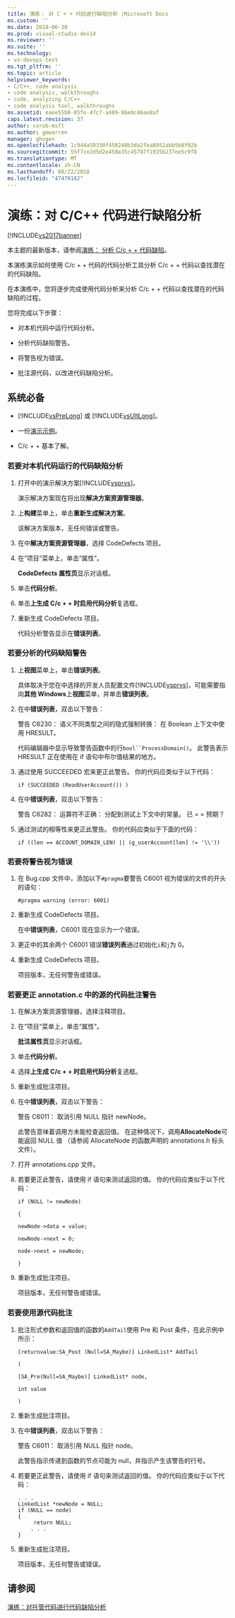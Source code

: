 ```yaml
---
title: 演练： 对 C + + 代码进行缺陷分析 |Microsoft Docs
ms.custom: ''
ms.date: 2018-06-30
ms.prod: visual-studio-dev14
ms.reviewer: ''
ms.suite: ''
ms.technology:
- vs-devops-test
ms.tgt_pltfrm: ''
ms.topic: article
helpviewer_keywords:
- C/C++, code analysis
- code analysis, walkthroughs
- code, analyzing C/C++
- code analysis tool, walkthroughs
ms.assetid: eaee55b8-85fe-47c7-a489-9be0c46ae8af
caps.latest.revision: 37
author: corob-msft
ms.author: gewarren
manager: ghogen
ms.openlocfilehash: 1c944a50330f458240b3da2fea8952abb5b8f02b
ms.sourcegitcommit: 55f7ce2d5d2e458e35c45787f1935b237ee5c9f8
ms.translationtype: MT
ms.contentlocale: zh-CN
ms.lasthandoff: 08/22/2018
ms.locfileid: "47470182"
---
```

# <a name="walkthrough-analyzing-cc-code-for-defects"></a>演练：对 C/C++ 代码进行缺陷分析
[!INCLUDE[vs2017banner](../includes/vs2017banner.md)]

本主题的最新版本，请参阅[演练： 分析 C/c + + 代码缺陷](https://docs.microsoft.com/visualstudio/code-quality/walkthrough-analyzing-c-cpp-code-for-defects)。  
  
本演练演示如何使用 C/c + + 代码的代码分析工具分析 C/c + + 代码以查找潜在的代码缺陷。  
  
 在本演练中，您将逐步完成使用代码分析来分析 C/c + + 代码以查找潜在的代码缺陷的过程。  
  
 您将完成以下步骤：  
  
-   对本机代码中运行代码分析。  
  
-   分析代码缺陷警告。  
  
-   将警告视为错误。  
  
-   批注源代码，以改进代码缺陷分析。  
  
## <a name="prerequisites"></a>系统必备  
  
-   [!INCLUDE[vsPreLong](../includes/vsprelong-md.md)] 或 [!INCLUDE[vsUltLong](../includes/vsultlong-md.md)]。  
  
-   一份[演示示例](../code-quality/demo-sample.md)。  
  
-   C/c + + 基本了解。  
  
### <a name="to-run-code-defect-analysis-on-native-code"></a>若要对本机代码运行的代码缺陷分析  
  
1.  打开中的演示解决方案[!INCLUDE[vsprvs](../includes/vsprvs-md.md)]。  
  
     演示解决方案现在将出现**解决方案资源管理器**。  
  
2.  上**构建**菜单上，单击**重新生成解决方案**。  
  
     该解决方案版本，无任何错误或警告。  
  
3.  在中**解决方案资源管理器**，选择 CodeDefects 项目。  
  
4.  在“项目”菜单上，单击“属性”。  
  
     **CodeDefects 属性页**显示对话框。  
  
5.  单击**代码分析**。  
  
6.  单击**上生成 C/c + + 时启用代码分析**复选框。  
  
7.  重新生成 CodeDefects 项目。  
  
     代码分析警告显示在**错误列表**。  
  
### <a name="to-analyze-code-defect-warnings"></a>若要分析的代码缺陷警告  
  
1.  上**视图**菜单上，单击**错误列表**。  
  
     具体取决于您在中选择的开发人员配置文件[!INCLUDE[vsprvs](../includes/vsprvs-md.md)]，可能需要指向**其他 Windows**上**视图**菜单，并单击**错误列表**。  
  
2.  在中**错误列表**，双击以下警告：  
  
     警告 C6230： 语义不同类型之间的隐式强制转换： 在 Boolean 上下文中使用 HRESULT。  
  
     代码编辑器中显示导致警告函数中的行`bool``ProcessDomain()`。 此警告表示 HRESULT 正在使用在 if 语句中布尔值结果的地方。  
  
3.  通过使用 SUCCEEDED 宏来更正此警告。 你的代码应类似于以下代码：  
  
    ```  
    if (SUCCEEDED (ReadUserAccount()) )  
    ```  
  
4.  在中**错误列表**，双击以下警告：  
  
     警告 C6282： 运算符不正确： 分配到测试上下文中的常量。 已 = = 预期？  
  
5.  通过测试的相等性来更正此警告。 你的代码应类似于下面的代码：  
  
    ```  
    if ((len == ACCOUNT_DOMAIN_LEN) || (g_userAccount[len] != '\\'))  
    ```  
  
### <a name="to-treat-warning-as-an-error"></a>若要将警告视为错误  
  
1.  在 Bug.cpp 文件中，添加以下`#pragma`要警告 C6001 视为错误的文件的开头的语句：  
  
    ```  
    #pragma warning (error: 6001)  
    ```  
  
2.  重新生成 CodeDefects 项目。  
  
     在中**错误列表**，C6001 现在显示为一个错误。  
  
3.  更正中的其余两个 C6001 错误**错误列表**通过初始化`i`和`j`为 0。  
  
4.  重新生成 CodeDefects 项目。  
  
     项目版本，无任何警告或错误。  
  
### <a name="to-correct-the-source-code-annotation-warnings-in-annotationc"></a>若要更正 annotation.c 中的源的代码批注警告  
  
1.  在解决方案资源管理器，选择注释项目。  
  
2.  在“项目”菜单上，单击“属性”。  
  
     **批注属性页**显示对话框。  
  
3.  单击**代码分析**。  
  
4.  选择**上生成 C/c + + 时启用代码分析**复选框。  
  
5.  重新生成批注项目。  
  
6.  在中**错误列表**，双击以下警告：  
  
     警告 C6011： 取消引用 NULL 指针 newNode。  
  
     此警告意味着调用方未能检查返回值。 在这种情况下，调用**AllocateNode**可能返回 NULL 值 （请参阅 AllocateNode 的函数声明的 annotations.h 标头文件）。  
  
7.  打开 annotations.cpp 文件。  
  
8.  若要更正此警告，请使用 if 语句来测试返回的值。 你的代码应类似于以下代码：  
  
     `if (NULL != newNode)`  
  
     `{`  
  
     `newNode->data = value;`  
  
     `newNode->next = 0;`  
  
     `node->next = newNode;`  
  
     `}`  
  
9. 重新生成批注项目。  
  
     项目版本，无任何警告或错误。  
  
### <a name="to-use-source-code-annotation"></a>若要使用源代码批注  
  
1.  批注形式参数和返回值的函数的`AddTail`使用 Pre 和 Post 条件，在此示例中所示：  
  
     `[returnvalue:SA_Post (Null=SA_Maybe)] LinkedList* AddTail`  
  
     `(`  
  
     `[SA_Pre(Null=SA_Maybe)] LinkedList* node,`  
  
     `int value`  
  
     `)`  
  
2.  重新生成批注项目。  
  
3.  在中**错误列表**，双击以下警告：  
  
     警告 C6011： 取消引用 NULL 指针 node。  
  
     此警告指示传递到函数的节点可能为 null，并指示产生该警告的行号。  
  
4.  若要更正此警告，请使用 if 语句来测试返回的值。 你的代码应类似于以下代码：  
  
    ```  
    . . .  
    LinkedList *newNode = NULL;   
    if (NULL == node)  
    {  
         return NULL;  
        . . .  
    }  
    ```  
  
5.  重新生成批注项目。  
  
     项目版本，无任何警告或错误。  
  
## <a name="see-also"></a>请参阅  
 [演练：对托管代码进行代码缺陷分析](../code-quality/walkthrough-analyzing-managed-code-for-code-defects.md)



